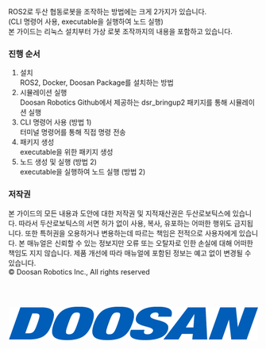 ROS2로 두산 협동로봇을 조작하는 방법에는 크게 2가지가 있습니다.  
(CLI 명령어 사용, executable을 실행하여 노드 실행)  
본 가이드는 리눅스 설치부터 가상 로봇 조작까지의 내용을 포함하고 있습니다.  

### 진행 순서
1. 설치<br/>
ROS2, Docker, Doosan Package를 설치하는 방법
2. 시뮬레이션 실행<br/>
Doosan Robotics Github에서 제공하는 dsr_bringup2 패키지를 통해 시뮬레이션 실행
3. CLI 명령어 사용 (방법 1)<br/>
터미널 명령어를 통해 직접 명령 전송
4. 패키지 생성<br/>
executable을 위한 패키지 생성
5. 노드 생성 및 실행 (방법 2)<br/>
executable을 실행하여 노드 실행 (방법 2)


### 저작권
본 가이드의 모든 내용과 도안에 대한 저작권 및 지적재산권은 두산로보틱스에 있습니다. 따라서 두산로보틱스의 서면 허가 없이 사용, 복사, 유포하는 어떠한 행위도 금지됩니다. 또한 특허권을 오용하거나 변용하는데 따르는 책임은 전적으로 사용자에게 있습니다. 본 매뉴얼은 신뢰할 수 있는 정보지만 오류 또는 오탈자로 인한 손실에 대해 어떠한 책임도 지지 않습니다. 제품 개선에 따라 매뉴얼에 포함된 정보는 예고 없이 변경될 수 있습니다.  
© Doosan Robotics Inc., All rights reserved

<br/>
<br/>
<p align="center">
  <img src="image/ci-img01-2022.png">
</p>
<!--![Alt text](image/ci-img01-2022.png)-->
<!--<img src="image/ci-img01-2022.png" width="650" height="400" />-->
